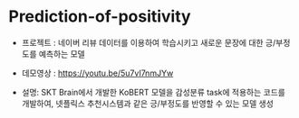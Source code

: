 # Prediction-of-positivity

* 프로젝트 : 네이버 리뷰 데이터를 이용하여 학습시키고 새로운 문장에 대한 긍/부정도를 예측하는 모델

* 데모영상 : https://youtu.be/5u7vI7nmJYw  

* 설명: SKT Brain에서 개발한 KoBERT 모델을 감성분류 task에 적용하는 코드를 개발하여, 넷플릭스 추천시스템과 같은 긍/부정도를 반영할 수 있는 모델 생성
